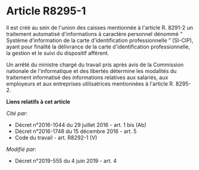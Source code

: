 # Article R8295-1

Il est créé au sein de l'union des caisses mentionnée à l'article R. 8291-2 un traitement automatisé d'informations à
caractère personnel dénommé “ Système d'information de la carte d'identification professionnelle ” (SI-CIP), ayant pour
finalité  la délivrance de la carte d'identification professionnelle, la gestion et le suivi du dispositif afférent.

Un arrêté du ministre chargé du travail pris après avis de la Commission nationale de l'informatique et des libertés
détermine les modalités du traitement informatisé des informations relatives aux salariés, aux employeurs et aux entreprises
utilisatrices mentionnées à l'article R. 8295-2.

**Liens relatifs à cet article**

_Cité par_:

  - Décret n°2016-1044 du 29 juillet 2016 - art. 1 bis (Ab)
  - Décret n°2016-1748 du 15 décembre 2016 - art. 5
  - Code du travail - art. R8292-1 (V)

_Modifié par_:

  - Décret n°2019-555 du 4 juin 2019 - art. 4
